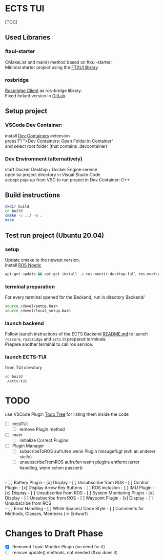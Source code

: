 # ECTS TUI
[TOC]

## Used Libraries

### ftxui-starter
CMakeList and main() method based on ftxui-starter:  
Minimal starter project using the [FTXUI library](https://github.com/ArthurSonzogni/ftxui)

### rosbridge
[Rosbridge Client](https://github.com/antoniocoratelli/rosbridge_client_cpp/tree/v2018/) as ros-bridge library. <br>
Fixed forked version in [GitLab](https://git.scc.kit.edu/pse-robot-monitoring/rosbridge_client_cpp.git)

## Setup project

### VSCode Dev Container:
install [Dev Containers](https://marketplace.visualstudio.com/items?itemName=ms-vscode-remote.remote-containers) extension <br>
press F1 ">Dev Containers: Open Folder in Container" <br>
and select root folder (that contains .devcontainer)

### Dev Environment (alternatively)
start Docker Desktop / Docker Engine service <br>
open tui project directory in Visual Studio Code <br>
accept pop-up from VSC to run project in Dev Container: C++

## Build instructions
```bash
mkdir build
cd build
cmake -S ../ -B .
make
```

## Test run project (Ubuntu 20.04)
### setup
Update cmake to the newest version. <br>
Install [ROS Noetic](http://wiki.ros.org/noetic/Installation/Ubuntu) <br>
```bash
apt-get update && apt-get install -y ros-noetic-desktop-full ros-noetic-rosbridge-server ros-noetic-catkin gdb iproute2 wireless-tools neovim 
```

### terminal preparation
For every terminal opened for the Backend, run in directory Backend/
```bash
source /devel/setup.bash
source /devel/local_setup.bash
```

### launch backend
Follow launch instructions of the ECTS Backend [README.md](https://git.scc.kit.edu/pse-robot-monitoring/pse/-/blob/main/README.md) to launch `roscore`, `rosbridge` and `ects` in prepared terminals. <br>
Prepare another terminal to call ros service.

### launch ECTS-TUI
from TUI directory
```bash
cd build
./ects-tui
```

# TODO
use VSCode Plugin [Todo Tree](https://marketplace.visualstudio.com/items?itemName=Gruntfuggly.todo-tree) for listing them inside the code
- [ ] ectsTUI
  - [ ] remove Plugin method
- [ ] main
  - [ ] initialize Correct Plugins
- [ ] Plugin Manager
  - [ ] subscribeToROS aufrufen wenn Plugin hinzugefügt (evtl an anderer stelle)
  - [ ] unsubscribeFromROS aufrufen wenn plugins entfernt (error handling, wenn schon passiert)
<br>
- [ ] Battery Plugin
  - [x] Display
  - [ ] Unsubscribe from ROS
- [ ] Control Plugin
  - [x] Display Arrow Key Buttons
  - [ ] ROS inclusion
- [ ] IMU Plugin
  - [x] Display
  - [ ] Unsubscribe from ROS
- [ ] System Monitoring Plugin
  - [x] Display
  - [ ] Unsubscribe from ROS
- [ ] Waypoint Plugin
  - [x] Display
  - [ ] Unsubscribe from ROS
<br>
- [ ] Error Handling
- [ ] White Spaces/ Code Style
- [ ] Comments for Methods, Classes, Members (-> Entwurf)

# Changes to Draft Phase
- [x] Removed Topic Monitor Plugin (no need for it)
- [ ] remove update() methods, not needed (ftxui does it)